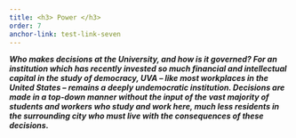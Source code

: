 ```yaml
---
title: <h3> Power </h3>
order: 7
anchor-link: test-link-seven
---
```

***Who makes decisions at the University, and how is it governed? For an institution which has recently invested so much financial and intellectual capital in the study of democracy, UVA – like most workplaces in the United States – remains a deeply undemocratic institution. Decisions are made in a top-down manner without the input of the vast majority of students and workers who study and work here, much less residents in the surrounding city who must live with the consequences of these decisions.*** 